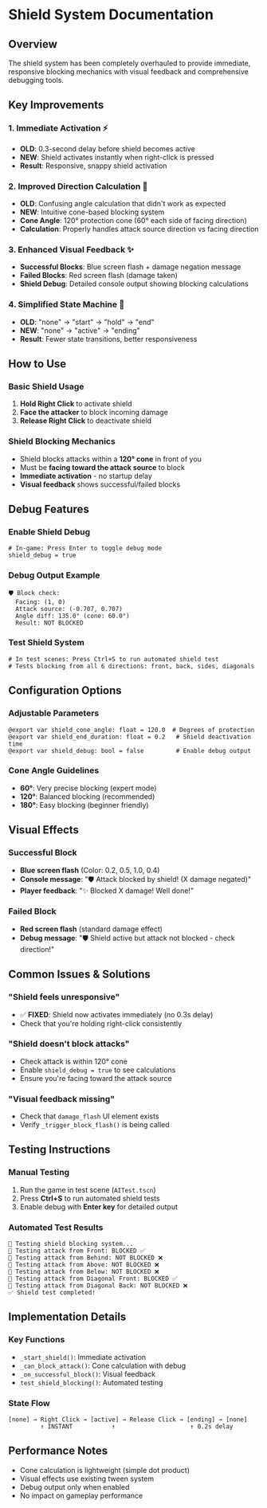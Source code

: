 # Shield System Documentation

## Overview
The shield system has been completely overhauled to provide immediate, responsive blocking mechanics with visual feedback and comprehensive debugging tools.

## Key Improvements

### 1. Immediate Activation ⚡
- **OLD**: 0.3-second delay before shield becomes active
- **NEW**: Shield activates instantly when right-click is pressed
- **Result**: Responsive, snappy shield activation

### 2. Improved Direction Calculation 🎯
- **OLD**: Confusing angle calculation that didn't work as expected
- **NEW**: Intuitive cone-based blocking system
- **Cone Angle**: 120° protection cone (60° each side of facing direction)
- **Calculation**: Properly handles attack source direction vs facing direction

### 3. Enhanced Visual Feedback ✨
- **Successful Blocks**: Blue screen flash + damage negation message
- **Failed Blocks**: Red screen flash (damage taken)
- **Shield Debug**: Detailed console output showing blocking calculations

### 4. Simplified State Machine 🔄
- **OLD**: "none" → "start" → "hold" → "end" 
- **NEW**: "none" → "active" → "ending"
- **Result**: Fewer state transitions, better responsiveness

## How to Use

### Basic Shield Usage
1. **Hold Right Click** to activate shield
2. **Face the attacker** to block incoming damage
3. **Release Right Click** to deactivate shield

### Shield Blocking Mechanics
- Shield blocks attacks within a **120° cone** in front of you
- Must be **facing toward the attack source** to block
- **Immediate activation** - no startup delay
- **Visual feedback** shows successful/failed blocks

## Debug Features

### Enable Shield Debug
```gdscript
# In-game: Press Enter to toggle debug mode
shield_debug = true
```

### Debug Output Example
```
🛡️ Block check:
  Facing: (1, 0)
  Attack source: (-0.707, 0.707)
  Angle diff: 135.0° (cone: 60.0°)
  Result: NOT BLOCKED
```

### Test Shield System
```gdscript
# In test scenes: Press Ctrl+S to run automated shield test
# Tests blocking from all 6 directions: front, back, sides, diagonals
```

## Configuration Options

### Adjustable Parameters
```gdscript
@export var shield_cone_angle: float = 120.0  # Degrees of protection
@export var shield_end_duration: float = 0.2   # Shield deactivation time
@export var shield_debug: bool = false         # Enable debug output
```

### Cone Angle Guidelines
- **60°**: Very precise blocking (expert mode)
- **120°**: Balanced blocking (recommended)
- **180°**: Easy blocking (beginner friendly)

## Visual Effects

### Successful Block
- **Blue screen flash** (Color: 0.2, 0.5, 1.0, 0.4)
- **Console message**: "🛡️ Attack blocked by shield! (X damage negated)"
- **Player feedback**: "✨ Blocked X damage! Well done!"

### Failed Block
- **Red screen flash** (standard damage effect)
- **Debug message**: "🛡️ Shield active but attack not blocked - check direction!"

## Common Issues & Solutions

### "Shield feels unresponsive"
- ✅ **FIXED**: Shield now activates immediately (no 0.3s delay)
- Check that you're holding right-click consistently

### "Shield doesn't block attacks"
- Check attack is within 120° cone
- Enable `shield_debug = true` to see calculations
- Ensure you're facing toward the attack source

### "Visual feedback missing"
- Check that `damage_flash` UI element exists
- Verify `_trigger_block_flash()` is being called

## Testing Instructions

### Manual Testing
1. Run the game in test scene (`AITest.tscn`)
2. Press **Ctrl+S** to run automated shield tests
3. Enable debug with **Enter key** for detailed output

### Automated Test Results
```
🧪 Testing shield blocking system...
🎯 Testing attack from Front: BLOCKED ✅
🎯 Testing attack from Behind: NOT BLOCKED ❌  
🎯 Testing attack from Above: NOT BLOCKED ❌
🎯 Testing attack from Below: NOT BLOCKED ❌
🎯 Testing attack from Diagonal Front: BLOCKED ✅
🎯 Testing attack from Diagonal Back: NOT BLOCKED ❌
✅ Shield test completed!
```

## Implementation Details

### Key Functions
- `_start_shield()`: Immediate activation
- `_can_block_attack()`: Cone calculation with debug
- `_on_successful_block()`: Visual feedback
- `test_shield_blocking()`: Automated testing

### State Flow
```
[none] → Right Click → [active] → Release Click → [ending] → [none]
         ↑ INSTANT           ↑                     ↑ 0.2s delay
```

## Performance Notes
- Cone calculation is lightweight (simple dot product)
- Visual effects use existing tween system
- Debug output only when enabled
- No impact on gameplay performance 